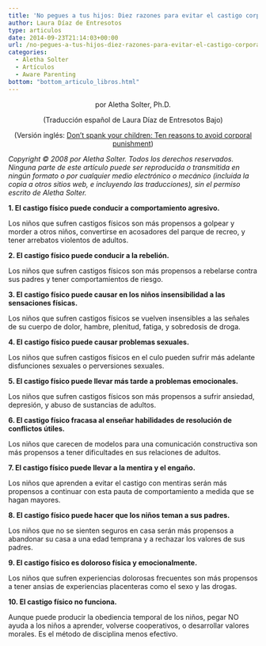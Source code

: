 ```yaml
---
title: 'No pegues a tus hijos: Diez razones para evitar el castigo corporal'
author: Laura Díaz de Entresotos
type: articulos
date: 2014-09-23T21:14:03+00:00
url: /no-pegues-a-tus-hijos-diez-razones-para-evitar-el-castigo-corporal/
categories:
  - Aletha Solter
  - Artículos
  - Aware Parenting
bottom: "bottom_articulo_libros.html"
---
```

<p style="text-align: center;">
  por Aletha Solter, Ph.D.
</p>

<p style="text-align: center;">
  (Traducción español de Laura Díaz de Entresotos Bajo)
</p>

<p style="text-align: center;">
  (Versión inglés: <a href="http://www.awareparenting.com/spanking.htm">Don&#8217;t spank your children: Ten reasons to avoid corporal punishment</a>)
</p>

<p style="text-align: left;">
  <em>Copyright © 2008 por Aletha Solter. Todos los derechos reservados. Ninguna parte de este artículo puede ser reproducida o transmitida en ningún formato o por cualquier medio electrónico o mecánico (incluida la copia a otros sitios web, e incluyendo las traducciones), sin el permiso escrito de Aletha Solter.</em>
</p>

**1. El castigo físico puede conducir a comportamiento agresivo.**

Los niños que sufren castigos físicos son más propensos a golpear y morder a otros niños, convertirse en acosadores del parque de recreo, y tener arrebatos violentos de adultos.

**2. El castigo físico puede conducir a la rebelión.**

Los niños que sufren castigos físicos son más propensos a rebelarse contra sus padres y tener comportamientos de riesgo.

**3. El castigo físico puede causar en los niños insensibilidad a las sensaciones físicas.**

Los niños que sufren castigos físicos se vuelven insensibles a las señales de su cuerpo de dolor, hambre, plenitud, fatiga, y sobredosis de droga.

**4. El castigo físico puede causar problemas sexuales.**

Los niños que sufren castigos físicos en el culo pueden sufrir más adelante disfunciones sexuales o perversiones sexuales.

**5. El castigo físico puede llevar más tarde a problemas emocionales.**

Los niños que sufren castigos físicos son más propensos a sufrir ansiedad, depresión, y abuso de sustancias de adultos.

**6. El castigo físico fracasa al enseñar habilidades de resolución de conflictos útiles.**

Los niños que carecen de modelos para una comunicación constructiva son más propensos a tener dificultades en sus relaciones de adultos.

**7. El castigo físico puede llevar a la mentira y el engaño.**

Los niños que aprenden a evitar el castigo con mentiras serán más propensos a continuar con esta pauta de comportamiento a medida que se hagan mayores.

**8. El castigo físico puede hacer que los niños teman a sus padres.**

Los niños que no se sienten seguros en casa serán más propensos a abandonar su casa a una edad temprana y a rechazar los valores de sus padres.

**9. El castigo físico es doloroso física y emocionalmente.**

Los niños que sufren experiencias dolorosas frecuentes son más propensos a tener ansias de experiencias placenteras como el sexo y las drogas.

**10. El castigo físico no funciona.**

Aunque puede producir la obediencia temporal de los niños, pegar NO ayuda a los niños a aprender, volverse cooperativos, o desarrollar valores morales. Es el método de disciplina menos efectivo.


